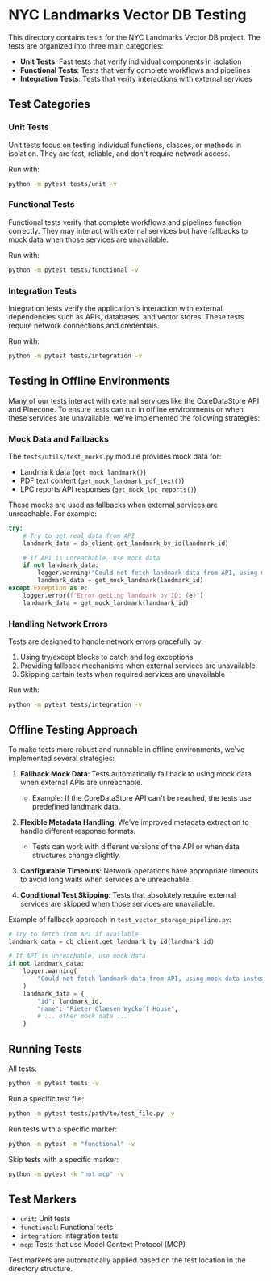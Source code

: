 # NYC Landmarks Vector DB Testing

This directory contains tests for the NYC Landmarks Vector DB project. The tests are organized into three main categories:

- **Unit Tests**: Fast tests that verify individual components in isolation
- **Functional Tests**: Tests that verify complete workflows and pipelines
- **Integration Tests**: Tests that verify interactions with external services

## Test Categories

### Unit Tests

Unit tests focus on testing individual functions, classes, or methods in isolation. They are fast, reliable, and don't require network access.

Run with:
```bash
python -m pytest tests/unit -v
```

### Functional Tests

Functional tests verify that complete workflows and pipelines function correctly. They may interact with external services but have fallbacks to mock data when those services are unavailable.

Run with:
```bash
python -m pytest tests/functional -v
```

### Integration Tests

Integration tests verify the application's interaction with external dependencies such as APIs, databases, and vector stores. These tests require network connections and credentials.

Run with:
```bash
python -m pytest tests/integration -v
```

## Testing in Offline Environments

Many of our tests interact with external services like the CoreDataStore API and Pinecone.
To ensure tests can run in offline environments or when these services are unavailable,
we've implemented the following strategies:

### Mock Data and Fallbacks

The `tests/utils/test_mocks.py` module provides mock data for:

- Landmark data (`get_mock_landmark()`)
- PDF text content (`get_mock_landmark_pdf_text()`)
- LPC reports API responses (`get_mock_lpc_reports()`)

These mocks are used as fallbacks when external services are unreachable. For example:

```python
try:
    # Try to get real data from API
    landmark_data = db_client.get_landmark_by_id(landmark_id)

    # If API is unreachable, use mock data
    if not landmark_data:
        logger.warning("Could not fetch landmark data from API, using mock data instead")
        landmark_data = get_mock_landmark(landmark_id)
except Exception as e:
    logger.error(f"Error getting landmark by ID: {e}")
    landmark_data = get_mock_landmark(landmark_id)
```

### Handling Network Errors

Tests are designed to handle network errors gracefully by:

1. Using try/except blocks to catch and log exceptions
2. Providing fallback mechanisms when external services are unavailable
3. Skipping certain tests when required services are unavailable

Run with:
```bash
python -m pytest tests/integration -v
```

## Offline Testing Approach

To make tests more robust and runnable in offline environments, we've implemented several strategies:

1. **Fallback Mock Data**: Tests automatically fall back to using mock data when external APIs are unreachable.
   - Example: If the CoreDataStore API can't be reached, the tests use predefined landmark data.

2. **Flexible Metadata Handling**: We've improved metadata extraction to handle different response formats.
   - Tests can work with different versions of the API or when data structures change slightly.

3. **Configurable Timeouts**: Network operations have appropriate timeouts to avoid long waits when services are unreachable.

4. **Conditional Test Skipping**: Tests that absolutely require external services are skipped when those services are unavailable.

Example of fallback approach in `test_vector_storage_pipeline.py`:

```python
# Try to fetch from API if available
landmark_data = db_client.get_landmark_by_id(landmark_id)

# If API is unreachable, use mock data
if not landmark_data:
    logger.warning(
        "Could not fetch landmark data from API, using mock data instead"
    )
    landmark_data = {
        "id": landmark_id,
        "name": "Pieter Claesen Wyckoff House",
        # ... other mock data ...
    }
```

## Running Tests

All tests:
```bash
python -m pytest tests -v
```

Run a specific test file:
```bash
python -m pytest tests/path/to/test_file.py -v
```

Run tests with a specific marker:
```bash
python -m pytest -m "functional" -v
```

Skip tests with a specific marker:
```bash
python -m pytest -k "not mcp" -v
```

## Test Markers

- `unit`: Unit tests
- `functional`: Functional tests
- `integration`: Integration tests
- `mcp`: Tests that use Model Context Protocol (MCP)

Test markers are automatically applied based on the test location in the directory structure.

